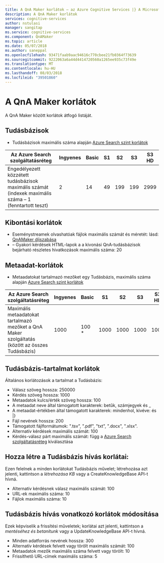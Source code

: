 ```yaml
---
title: A QnA Maker korlátok – az Azure Cognitive Services |} A Microsoft Docs
description: A QnA Maker korlátok
services: cognitive-services
author: nstulasi
manager: sangitap
ms.service: cognitive-services
ms.component: QnAMaker
ms.topic: article
ms.date: 05/07/2018
ms.author: saneppal
ms.openlocfilehash: 93471faab9aac94616c770cbee21fb0364f73639
ms.sourcegitcommit: 9222063a6a44d4414720560a1265ee935c73f49e
ms.translationtype: MT
ms.contentlocale: hu-HU
ms.lasthandoff: 08/03/2018
ms.locfileid: "39501860"
---
```

# <a name="qna-maker-limits"></a>A QnA Maker korlátok
A QnA Maker között korlátok átfogó listáját.

## <a name="knowledge-bases"></a>Tudásbázisok

* Tudásbázisok maximális száma alapján [Azure Search szint korlátok](https://docs.microsoft.com/en-us/azure/search/search-limits-quotas-capacity)

|**Az Azure Search szolgáltatásréteg** | **Ingyenes** | **Basic** |**S1** | **S2**| **S3** |**S3 HD**|
|---|---|---|---|---|---|----|
|Engedélyezett közzétett tudásbázisok maximális számát (indexek maximális száma – 1 (fenntartott teszt)|2|14|49|199|199|2999|

## <a name="extraction-limits"></a>Kibontási korlátok
* Eseménystreamek olvashatóak fájlok maximális számát és méretét: lásd: [QnAMaker díjszabása](https://azure.microsoft.com/en-in/pricing/details/cognitive-services/qna-maker/)
* – Gyakori kérdések HTML-lapok a a kivonási QnA-tudásbázisok bejárható részletes hivatkozások maximális száma: 20

## <a name="metadata-limits"></a>Metaadat-korlátok
* Metaadatokat tartalmazó mezőket egy Tudásbázis, maximális száma alapján [Azure Search szint korlátok](https://docs.microsoft.com/en-us/azure/search/search-limits-quotas-capacity)

|**Az Azure Search szolgáltatásréteg** | **Ingyenes** | **Basic** |**S1** | **S2**| **S3** |**S3 HD**|
|---|---|---|---|---|---|----|
|Maximális metaadatokat tartalmazó mezőket a QnA Maker szolgáltatás (között az összes Tudásbázis)|1000|100 *|1000|1000|1000|1000|

## <a name="knowledge-base-content-limits"></a>Tudásbázis-tartalmat korlátok
Általános korlátozások a tartalmat a Tudásbázis:
* Válasz szöveg hossza: 250000
* Kérdés szöveg hossza: 1000
* Metaadatok kulcs/érték szöveg hossza: 100
* A metaadat neve által támogatott karakterek: betűk, számjegyek és _  
* A metaadat-értékben által támogatott karakterek: mindenhol, kivéve: és |} 
* Fájl nevének hossza: 200
* Támogatott fájlformátumok: ".tsv", ".pdf", "txt", ".docx", ".xlsx".
* Alternatív kérdések maximális számát: 100
* Kérdés-válasz párt maximális számát: függ a [Azure Search szolgáltatásréteg](https://docs.microsoft.com/en-in/azure/search/search-limits-quotas-capacity#document-limits) kiválasztása 

## <a name="create-knowledge-base-call-limits"></a>Hozza létre a Tudásbázis hívás korlátai:
Ezen felelnek a minden korlátokat Tudásbázis művelet; létrehozása azt jelenti, kattintson a *létrehozása KB* vagy a CreateKnowledgeBase API-t hívná.
* Alternatív kérdésnek válasz maximális számát: 100
* URL-ek maximális száma: 10
* Fájlok maximális száma: 10

## <a name="update-knowledge-base-call-limits"></a>Tudásbázis hívás vonatkozó korlátok módosítása
Ezek képviselik a frissítési műveletek; korlátai azt jelenti, kattintson a *mentéséhez és betanítunk* vagy a UpdateKnowledgeBase API-t hívná.
* Minden adatforrás nevének hossza: 300
* Alternatív kérdések felvett vagy törölt maximális számát: 100
* Metaadatok mezők maximális száma felvett vagy törölt: 10
* Frissíthető URL-címek maximális száma: 5
